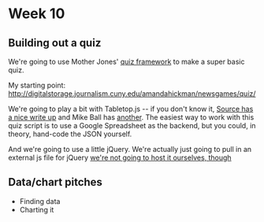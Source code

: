 # Week 10

## Building out a quiz
We're going to use Mother Jones' [quiz framework](https://github.com/motherjones/newsquiz) to make a super basic quiz. 

My starting point: <http://digitalstorage.journalism.cuny.edu/amandahickman/newsgames/quiz/>

We're going to play a bit with Tabletop.js -- if you don't know it, [Source has a nice write up](http://source.opennews.org/en-US/articles/ultralight-cmses/) and Mike Ball has [another](http://www.mikeball.us/blog/using-google-spreadsheets-and-tabletop-js-as-a-web-application-back-end). The easiest way to work with this quiz script is to use a Google Spreadsheet as the backend, but you could, in theory, hand-code the JSON yourself. 

And we're going to use a little jQuery. We're actually just going to pull in an external js file for jQuery [we're not going to host it ourselves, though](https://encosia.com/3-reasons-why-you-should-let-google-host-jquery-for-you/)

## Data/chart pitches
+ Finding data
+ Charting it
